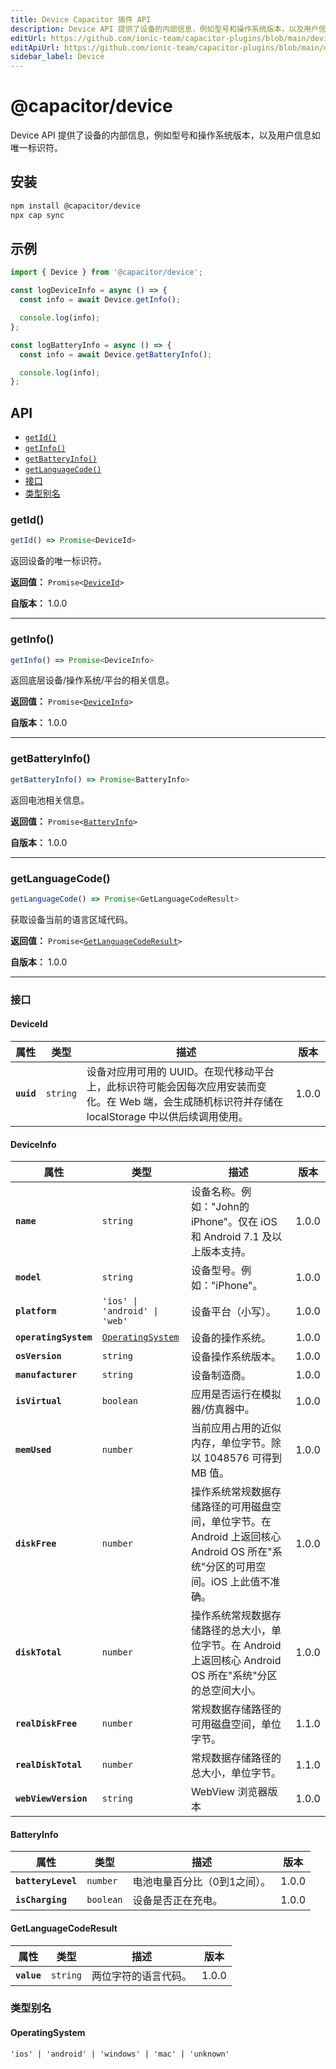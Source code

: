 ```yaml
---
title: Device Capacitor 插件 API
description: Device API 提供了设备的内部信息，例如型号和操作系统版本，以及用户信息如唯一标识符。
editUrl: https://github.com/ionic-team/capacitor-plugins/blob/main/device/README.md
editApiUrl: https://github.com/ionic-team/capacitor-plugins/blob/main/device/src/definitions.ts
sidebar_label: Device
---
```


# @capacitor/device

Device API 提供了设备的内部信息，例如型号和操作系统版本，以及用户信息如唯一标识符。

## 安装

```bash
npm install @capacitor/device
npx cap sync
```

## 示例

```typescript
import { Device } from '@capacitor/device';

const logDeviceInfo = async () => {
  const info = await Device.getInfo();

  console.log(info);
};

const logBatteryInfo = async () => {
  const info = await Device.getBatteryInfo();

  console.log(info);
};
```

## API

<docgen-index>

* [`getId()`](#getid)
* [`getInfo()`](#getinfo)
* [`getBatteryInfo()`](#getbatteryinfo)
* [`getLanguageCode()`](#getlanguagecode)
* [接口](#interfaces)
* [类型别名](#type-aliases)

</docgen-index>

<docgen-api>


### getId()

```typescript
getId() => Promise<DeviceId>
```

返回设备的唯一标识符。

**返回值：** <code>Promise&lt;<a href="#deviceid">DeviceId</a>&gt;</code>

**自版本：** 1.0.0

--------------------


### getInfo()

```typescript
getInfo() => Promise<DeviceInfo>
```

返回底层设备/操作系统/平台的相关信息。

**返回值：** <code>Promise&lt;<a href="#deviceinfo">DeviceInfo</a>&gt;</code>

**自版本：** 1.0.0

--------------------


### getBatteryInfo()

```typescript
getBatteryInfo() => Promise<BatteryInfo>
```

返回电池相关信息。

**返回值：** <code>Promise&lt;<a href="#batteryinfo">BatteryInfo</a>&gt;</code>

**自版本：** 1.0.0

--------------------


### getLanguageCode()

```typescript
getLanguageCode() => Promise<GetLanguageCodeResult>
```

获取设备当前的语言区域代码。

**返回值：** <code>Promise&lt;<a href="#getlanguagecoderesult">GetLanguageCodeResult</a>&gt;</code>

**自版本：** 1.0.0

--------------------


### 接口


#### DeviceId

| 属性       | 类型                | 描述                                                                                                                                                                                                                            | 版本 |
| ---------- | ------------------- | -------------------------------------------------------------------------------------------------------------------------------------------------------------------------------------------------------------------------------------- | ----- |
| **`uuid`** | <code>string</code> | 设备对应用可用的 UUID。在现代移动平台上，此标识符可能会因每次应用安装而变化。在 Web 端，会生成随机标识符并存储在 localStorage 中以供后续调用使用。 | 1.0.0 |


#### DeviceInfo

| 属性                  | 类型                                                        | 描述                                                                                                                                                                                                                         | 版本 |
| --------------------- | ----------------------------------------------------------- | ----------------------------------------------------------------------------------------------------------------------------------------------------------------------------------------------------------------------------------- | ----- |
| **`name`**            | <code>string</code>                                         | 设备名称。例如："John的iPhone"。仅在 iOS 和 Android 7.1 及以上版本支持。                                                                                                                       | 1.0.0 |
| **`model`**           | <code>string</code>                                         | 设备型号。例如："iPhone"。                                                                                                                                                                                            | 1.0.0 |
| **`platform`**        | <code>'ios' \| 'android' \| 'web'</code>                    | 设备平台（小写）。                                                                                                                                                                                                    | 1.0.0 |
| **`operatingSystem`** | <code><a href="#operatingsystem">OperatingSystem</a></code> | 设备的操作系统。                                                                                                                                                                                                 | 1.0.0 |
| **`osVersion`**       | <code>string</code>                                         | 设备操作系统版本。                                                                                                                                                                                                       | 1.0.0 |
| **`manufacturer`**    | <code>string</code>                                         | 设备制造商。                                                                                                                                                                                                     | 1.0.0 |
| **`isVirtual`**       | <code>boolean</code>                                        | 应用是否运行在模拟器/仿真器中。                                                                                                                                                                                 | 1.0.0 |
| **`memUsed`**         | <code>number</code>                                         | 当前应用占用的近似内存，单位字节。除以 1048576 可得到 MB 值。                                                                                                                              | 1.0.0 |
| **`diskFree`**        | <code>number</code>                                         | 操作系统常规数据存储路径的可用磁盘空间，单位字节。在 Android 上返回核心 Android OS 所在"系统"分区的可用空间。iOS 上此值不准确。 | 1.0.0 |
| **`diskTotal`**       | <code>number</code>                                         | 操作系统常规数据存储路径的总大小，单位字节。在 Android 上返回核心 Android OS 所在"系统"分区的总空间大小。                                                                    | 1.0.0 |
| **`realDiskFree`**    | <code>number</code>                                         | 常规数据存储路径的可用磁盘空间，单位字节。                                                                                                                                                     | 1.1.0 |
| **`realDiskTotal`**   | <code>number</code>                                         | 常规数据存储路径的总大小，单位字节。                                                                                                                                                                           | 1.1.0 |
| **`webViewVersion`**  | <code>string</code>                                         | WebView 浏览器版本                                                                                                                                                                                                        | 1.0.0 |


#### BatteryInfo

| 属性               | 类型                 | 描述                                                       | 版本 |
| ------------------ | -------------------- | ----------------------------------------------------------------- | ----- |
| **`batteryLevel`** | <code>number</code>  | 电池电量百分比（0到1之间）。 | 1.0.0 |
| **`isCharging`**   | <code>boolean</code> | 设备是否正在充电。                                   | 1.0.0 |


#### GetLanguageCodeResult

| 属性        | 类型                | 描述                  | 版本 |
| ----------- | ------------------- | ---------------------------- | ----- |
| **`value`** | <code>string</code> | 两位字符的语言代码。 | 1.0.0 |


### 类型别名


#### OperatingSystem

<code>'ios' | 'android' | 'windows' | 'mac' | 'unknown'</code>

</docgen-api>